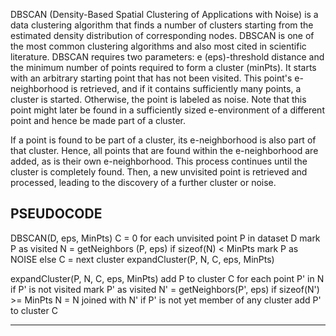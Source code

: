 DBSCAN (Density-Based Spatial Clustering of Applications with Noise) is a data clustering algorithm that finds a number of clusters starting from the estimated density distribution of corresponding nodes.
DBSCAN is one of the most common clustering algorithms and also most cited in scientific literature.
DBSCAN requires two parameters: e (eps)-threshold distance and the minimum number of points required to form a cluster (minPts).
It starts with an arbitrary starting point that has not been visited. This point's e-neighborhood is retrieved,
and if it contains sufficiently many points, a cluster is started. Otherwise, the point is labeled as noise. 
Note that this point might later be found in a sufficiently sized e-environment of a different point and hence be made part of a cluster.

If a point is found to be part of a cluster, its e-neighborhood is also part of that cluster. Hence, all points that are
found within the e-neighborhood are added, as is their own e-neighborhood. This process continues until the cluster is completely found.
Then, a new unvisited point is retrieved and processed, leading to the discovery of a further cluster or noise.

PSEUDOCODE
-------------------------------------

DBSCAN(D, eps, MinPts)
   C = 0
   for each unvisited point P in dataset D
      mark P as visited
      N = getNeighbors (P, eps)
      if sizeof(N) < MinPts
         mark P as NOISE
      else
         C = next cluster
         expandCluster(P, N, C, eps, MinPts)
          
expandCluster(P, N, C, eps, MinPts)
   add P to cluster C
   for each point P' in N 
      if P' is not visited
         mark P' as visited
         N' = getNeighbors(P', eps)
         if sizeof(N') >= MinPts
            N = N joined with N'
      if P' is not yet member of any cluster
         add P' to cluster C
		 
---------------------------------------
